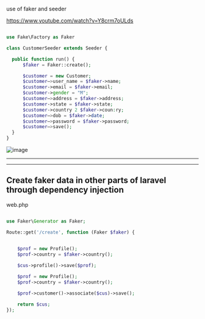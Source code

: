use of faker and seeder 

https://www.youtube.com/watch?v=Y8crm7oULds

```php

use Fake\Factory as Faker

class CustomerSeeder extends Seeder {

  public function run() {
      $faker = Faker::create();

      $customer = new Customer;
      $customer—>user_name = $faker->name;
      $customer->email = $faker->email;
      $customer->gender = "M";
      $customer—>address = $faker->address;
      $customer->state = $faker->state;
      $customer->country 2 $faker->coun:ry;
      $customer—>dob = $faker->date;
      $customer—>password = $faker->password;
      $customer—>save();
  }
}


```
![image](https://user-images.githubusercontent.com/12442613/201581354-73b5c962-c3e9-4e5c-b124-aa5fec36e89a.png)


-------------------------
-------------------------
## Create faker data in other parts of laravel through dependency injection

web.php
```php

use Faker\Generator as Faker;

Route::get('/create', function (Faker $faker) {

   
    $prof = new Profile();
    $prof->country = $faker->country();

    $cus->profile()->save($prof);

    $prof = new Profile();
    $prof->country = $faker->country();

    $prof->customer()->associate($cus)->save();

    return $cus;
});
```









